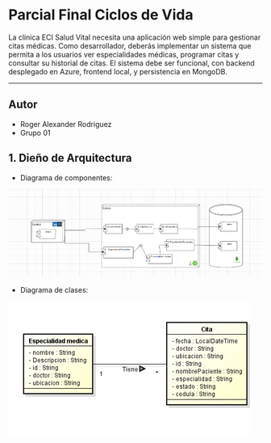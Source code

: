 # Parcial Final Ciclos de Vida

La clínica ECI Salud Vital necesita una aplicación web simple para gestionar citas médicas.
Como desarrollador, deberás implementar un sistema que permita a los usuarios ver
especialidades médicas, programar citas y consultar su historial de citas. El sistema debe
ser funcional, con backend desplegado en Azure, frontend local, y persistencia en
MongoDB.

---
## Autor 
- Roger Alexander Rodriguez
- Grupo 01

## 1. Dieño de Arquitectura

- Diagrama de componentes:

![image](https://github.com/Rogerrdz/parcial/blob/main/assets/diagrama_componentes.png) 

- Diagrama de clases:

![image](https://github.com/Rogerrdz/parcial/blob/main/assets/diagrama_clases.png) 



